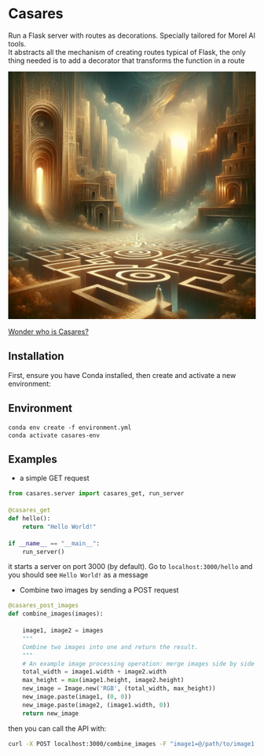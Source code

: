 # Casares

Run a Flask server with routes as decorations. Specially tailored for Morel AI tools.  
It abstracts all the mechanism of creating routes typical of Flask, the only thing needed is to add a decorator that transforms the function in a route

![Casares](/images/casares.jpg)

[Wonder who is Casares?](https://en.wikipedia.org/wiki/Adolfo_Bioy_Casares)


## Installation

First, ensure you have Conda installed, then create and activate a new environment:


## Environment
```
conda env create -f environment.yml
conda activate casares-env
```

## Examples

- a simple GET request

```python
from casares.server import casares_get, run_server

@casares_get
def hello():
    return "Hello World!"

if __name__ == "__main__":
    run_server()
```

it starts a server on port 3000 (by default). Go to `localhost:3000/hello` and you should see `Hello World!` as a message

- Combine two images by sending a POST request

```python
@casares_post_images
def combine_images(images):

    image1, image2 = images
    """
    Combine two images into one and return the result.
    """
    # An example image processing operation: merge images side by side
    total_width = image1.width + image2.width
    max_height = max(image1.height, image2.height)
    new_image = Image.new('RGB', (total_width, max_height))
    new_image.paste(image1, (0, 0))
    new_image.paste(image2, (image1.width, 0))
    return new_image
```

then you can call the API with:

```bash
curl -X POST localhost:3000/combine_images -F "image1=@/path/to/image1.png" -F "image2=@/path/to/image2.png" --output "/path/to/output.jpg"
```